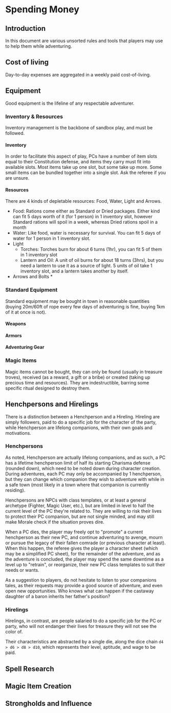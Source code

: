 # Spending Money

## Introduction

In this document are various unsorted rules and tools that players may use to help them while adventuring.

## Cost of living

Day-to-day expenses are aggregated in a weekly paid cost-of-living.

## Equipment

Good equipment is the lifeline of any respectable adventurer.

### Inventory & Resources

Inventory management is the backbone of sandbox play, and must be followed.

#### Inventory

In order to facilitate this aspect of play, PCs have a number of item slots equal to their Constitution defense, and items they carry must fit into available slots. Most items take up one slot, but some take up more. Some small items can be bundled together into a single slot. Ask the referee if you are unsure.

#### Resources

There are 4 kinds of depletable resources: Food, Water, Light and Arrows.

* Food: Rations come either as Standard or Dried packages. Either kind can fit 5 days worth of it (for 1 person) in 1 inventory slot, however Standard rations will spoil in a week, whereas Dried rations spoil in a month
* Water: Like food, water is necessary for survival. You can fit 5 days of water for 1 person in 1 inventory slot.
* Light
  * Torches: Torches burn for about 6 turns (1hr), you can fit 5 of them in 1 inventory slot
  * Lantern and Oil: A unit of oil burns for about 18 turns (3hrs), but you need a lantern to use it as a source of light. 5 units of oil take 1 inventory slot, and a lantern takes another by itself.
* Arrows and Bolts
  * 

### Standard Equipment

Standard equipment may be bought in town in reasonable quantities (buying 20m/60ft of rope every few days of adventuring is fine, buying 1km of it at once is not).

#### Weapons

#### Armors

#### Adventuring Gear

### Magic Items

Magic items cannot be bought, they can only be found (usually in treasure troves), received (as a reward, a gift or a bribe) or created (taking up precious time and resources). They are indestructible, barring some specific ritual designed to destroy them.

## Henchpersons and Hirelings

There is a distinction between a Henchperson and a Hireling. Hireling are simply followers, paid to do a specific job for the character of the party, while Henchperson are lifelong companions, with their own goals and motivations.

### Henchpersons

As noted, Henchperson are actually lifelong companions, and as such, a PC has a lifetime henchperson limit of half its starting Charisma defense (rounded down), which need to be noted down during character creation. During adventures, each PC may only be accompanied by 1 henchperson, but they can change which companion they wish to adventure with while in a safe town (most likely in a town where that companion is currently residing).

Henchpersons are NPCs with class templates, or at least a general archetype (Fighter, Magic User, etc.), but are limited in level to half the current level of the PC they're related to. They are willing to risk their lives to protect their PC companion, but are not single minded, and may still make Morale check if the situation proves dire.

When a PC dies, the player may freely opt to "promote" a current henchperson as their new PC, and continue adventuring to avenge, mourn or pursue the legacy of their fallen comrade (or previous character at least). When this happen, the referee gives the player a character sheet (which may be a simplified PC sheet), for the remainder of the adventure, and as the adventure is concluded, the player may spend the same downtime as a level up to "retrain", or reorganize, their new PC class templates to suit their needs or wants.

As a suggestion to players, do not hesitate to listen to your companions tales, as their requests may provide a good source of adventure, and even open new opportunities. Who knows what can happen if the castaway daughter of a baron inherits her father's position?

### Hirelings

Hirelings, in contrast, are people salaried to do a specific job for the PC or party, who will not endanger their lives for treasure they will not see the color of.

Their characteristics are abstracted by a single die, along the dice chain `d4 > d6 > d8 > d10`, which represents their level, aptitude, and wage to be paid.

## Spell Research

## Magic Item Creation

## Strongholds and Influence
